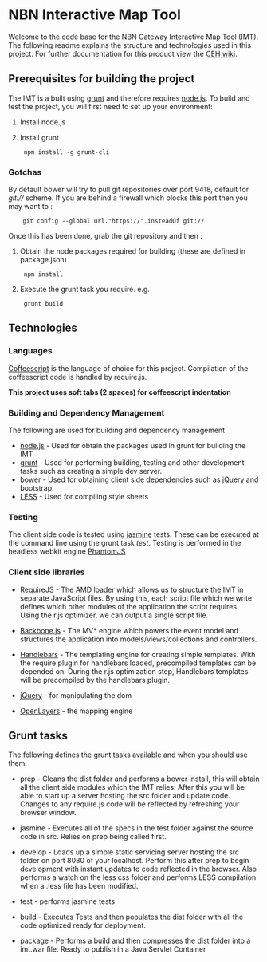 # NBN Interactive Map Tool

Welcome to the code base for the NBN Gateway Interactive Map Tool (IMT). The following readme explains the structure and technologies used in this project. For further documentation for this product view the [CEH wiki](https://wiki.ceh.ac.uk/display/nbn/Interactive+Map+Tool).

## Prerequisites for building the project
The IMT is a built using [grunt](http://gruntjs.com) and therefore requires [node.js](http://nodejs.org). To build and test the project, you will first need to set up your environment:

1. Install node.js
2. Install grunt 
 
        npm install -g grunt-cli
		
### Gotchas
By default bower will try to pull git repositories over port 9418, default for *git://* scheme. If you are behind a firewall which blocks this port then you may want to :

        git config --global url."https://".insteadOf git://
	
Once this has been done, grab the git repository and then :

1. Obtain the node packages required for building (these are defined in package.json)

        npm install

2. Execute the grunt task you require. e.g.

        grunt build

## Technologies
### Languages
[Coffeescript](http://coffeescript.org/) is the language of choice for this project. Compilation of the coffeescript code is handled by require.js.

**This project uses soft tabs (2 spaces) for coffeescript indentation**

### Building and Dependency Management
The following are used for building and dependency management

* [node.js](http://nodejs.org) - Used for obtain the packages used in grunt for building the IMT
* [grunt](http://gruntjs.com) - Used for performing building, testing and other development tasks such as creating a simple dev server.
* [bower](http://bower.io) - Used for obtaining client side dependencies such as jQuery and bootstrap.
* [LESS](http://lesscss.org) - Used for compiling style sheets

### Testing
The client side code is tested using [jasmine](http://pivotal.github.io/jasmine) tests. These can be executed at the command line using the grunt task *test*. Testing is performed in the headless webkit engine [PhantomJS](http://phantomjs.org/)

### Client side libraries

* [RequireJS](http://requirejs.org) - The AMD loader which allows us to structure the IMT in separate JavaScript files. By using this, each script file which we write defines which other modules of the application the script requires. Using the r.js optimizer, we can output a single script file.

* [Backbone.js](http://backbonejs.org/) - The MV* engine which powers the event model and structures the application into models/views/collections and controllers.

* [Handlebars](http://handlebarsjs.com) - The templating engine for creating simple templates. With the require plugin for handlebars loaded, precompiled templates can be depended on. During the r.js optimization step, Handlebars templates will be precompiled by the handlebars plugin.

* [jQuery](http://jquery.com) - for manipulating the dom

* [OpenLayers](http://openlayers.org/) - the mapping engine

## Grunt tasks
The following defines the grunt tasks available and when you should use them.

* prep - Cleans the dist folder and performs a bower install, this will obtain all the client side modules which the IMT relies. After this you will be able to start up a server hosting the src folder and update code. Changes to any require.js code will be reflected by refreshing your browser window.

* jasmine - Executes all of the specs in the test folder against the source code in src. Relies on prep being called first.

* develop - Loads up a simple static servicing server hosting the src folder on port 8080 of your localhost. Perform this after prep to begin development with instant updates to code reflected in the browser. Also performs a watch on the less css folder and performs LESS compilation when a .less file has been modified.

* test - performs jasmine tests

* build - Executes Tests and then populates the dist folder with all the code optimized ready for deployment.

* package - Performs a build and then compresses the dist folder into a imt.war file. Ready to publish in a Java Servlet Container